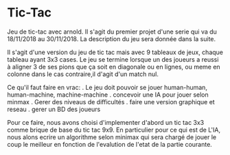 # Tic-Tac
Jeu de tic-tac avec arnold. Il s'agit du premier projet d'une serie qui va du 18/11/2018 au 30/11/2018.
La description du jeu sera donnée dans la suite.

Il s'agit d'une version du jeu de tic tac mais avec 9 tableaux de jeux, chaque tableau ayant 3x3 cases.
Le jeu se termine lorsque un des joueurs a reussi à aligner 3 de ses pions que ça soit en diagonale ou en lignes, ou meme en colonne dans le cas contraire,il d'agit d'un match nul.

Ce qu'il faut faire en vrac:
  . Le jeu doit pouvoir se jouer human-human, human-machine, machine-machine
  . concevoir une IA pour jouer selon minmax
  . Gerer des niveaus de difficultés
  . faire une version graphique et reseau
  . gerer un BD des joueurs
  
Pour ce faire, nous avons choisi d'implementer d'abord un tic tac 3x3 comme brique de base du tic tac 9x9.
  En particulier pour ce qui est de L'IA, nous alons ecrire un algorithme selon minimax qui sera chargé de jouer le coup le meilleur en fonction de l'evalution de l'etat de la partie courante.    
  
